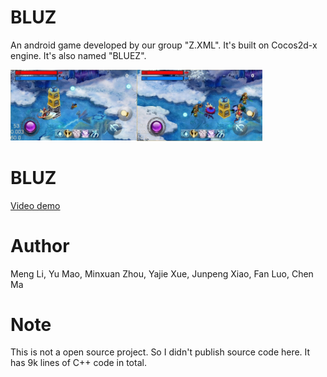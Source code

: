 # BLUZ

An android game developed by our group "Z.XML". It's built on Cocos2d-x engine. It's also named "BLUEZ".

<img src="/img/bluz-1.jpg" width="40%" height="40%" style="float:left">
<img src="/img/bluz-2.jpg" width="40%" height="40%" >

# BLUZ
[Video demo](https://youtu.be/gycBHzNK9bg)

# Author
Meng Li, Yu Mao, Minxuan Zhou, Yajie Xue, Junpeng Xiao, Fan Luo, Chen Ma


# Note
This is not a open source project. So I didn't publish source code here. It has 9k lines of C++ code in total.
